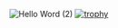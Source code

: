 ![Hello Word (2)](https://github.com/user-attachments/assets/b27d883e-6766-4d80-9909-8b4fb789725d)
[![trophy](https://github-profile-trophy.vercel.app/?username=ryo-ma&theme=onedark)](https://github.com/ryo-ma/github-profile-trophy)
